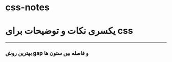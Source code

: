 # css-notes
<h1>یکسری نکات و توضیحات برای css</h1>
<hr/>
<h3>بهترین روش gap و فاصله بین ستون ها</h3>
<pre>
  <code>
  <style>
        body {
            overflow-x: hidden;
        }
    
        .amir {
            width: 50%;
        }

        .para {
            border: 1px solid blue;
        }

        .paramanfi {
            margin: -8px;
        }
    </style>
</head>

<body>
    <div class="w-100">
        <div class="d-flex flex-wrap paramanfi">
            <div class="amir p-2">
                <div class="para">
                    hiii
                </div>
            </div>
            <div class="amir p-2">
                <div class="para">
                    hiii
                </div>
            </div>
        </div>
    </div>
</body>
</code>
</pre>

<p>به المان مورد نظر padding میدیم و به پرنتش ، مارجین منفی</p>
<hr/>
